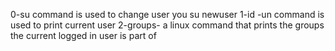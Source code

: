 0-su command is used to change user you su newuser
1-id -un command is used to print current user
2-groups- a linux command that prints the groups the current logged in user is part of
